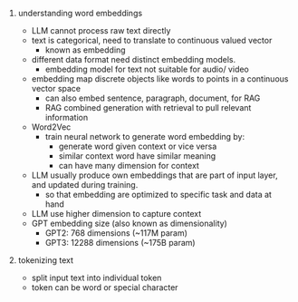 1. understanding word embeddings
    - LLM cannot process raw text directly
    - text is categorical, need to translate to continuous valued vector
        - known as embedding
    - different data format need distinct embedding models.
        - embedding model for text not suitable for audio/ video
    - embedding map discrete objects like words to points in a continuous vector space
        - can also embed sentence, paragraph, document, for RAG
        - RAG combined generation with retrieval to pull relevant information
    - Word2Vec
        - train neural network to generate word embedding by:
            - generate word given context or vice versa
            - similar context word have similar meaning
            - can have many dimension for context
    - LLM usually produce own embeddings that are part of input layer, and updated during training.
        - so that embedding are optimized to specific task and data at hand
    - LLM use higher dimension to capture context
    - GPT embedding size (also known as dimensionality)
        - GPT2: 768 dimensions (~117M param)
        - GPT3: 12288 dimensions (~175B param)

2. tokenizing text
    - split input text into individual token
    - token can be word or special character